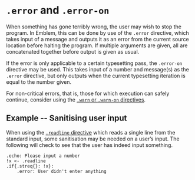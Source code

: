 # `.error` and `.error-on`

When something has gone terribly wrong, the user may wish to stop the program.
In Emblem, this can be done by use of the `.error` directive, which takes input of a message and outputs it as an error from the current source location before halting the program.
If multiple arguments are given, all are concatenated together before output is given as usual.

If the error is only applicable to a certain typesetting pass, the `.error-on` directive may be used.
This takes input of a number and message(s) as the `.error` directive, but only outputs when the current typesetting iteration is equal to the number given.

For non-critical errors, that is, those for which execution can safely continue, consider using the [`.warn` or `.warn-on` directives][warn].

## Example -- Sanitising user input

When using the [`.readline` directive][readline] which reads a single line from the standard input, some sanitisation may be needed on a user’s input.
The following will check to see that the user has indeed input something.

```emblem
.echo: Please input a number
!x <- .readline
.if{.streq{}: !x}:
	.error: User didn't enter anything
```

[readline]: readline.md
[warn]: warn.md
